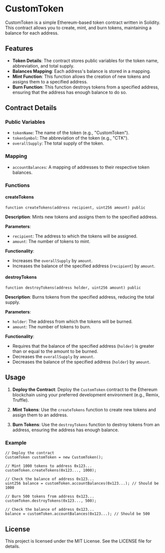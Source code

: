 # CustomToken

CustomToken is a simple Ethereum-based token contract written in Solidity. This contract allows you to create, mint, and burn tokens, maintaining a balance for each address.

## Features

- **Token Details**: The contract stores public variables for the token name, abbreviation, and total supply.
- **Balances Mapping**: Each address's balance is stored in a mapping.
- **Mint Function**: This function allows the creation of new tokens and assigns them to a specified address.
- **Burn Function**: This function destroys tokens from a specified address, ensuring that the address has enough balance to do so.

## Contract Details

### Public Variables

- `tokenName`: The name of the token (e.g., "CustomToken").
- `tokenSymbol`: The abbreviation of the token (e.g., "CTK").
- `overallSupply`: The total supply of the token.

### Mapping

- `accountBalances`: A mapping of addresses to their respective token balances.

### Functions

#### createTokens

```
function createTokens(address recipient, uint256 amount) public
```

**Description**: Mints new tokens and assigns them to the specified address.

**Parameters**:
- `recipient`: The address to which the tokens will be assigned.
- `amount`: The number of tokens to mint.

**Functionality**:
- Increases the `overallSupply` by `amount`.
- Increases the balance of the specified address (`recipient`) by `amount`.

#### destroyTokens

```
function destroyTokens(address holder, uint256 amount) public
```

**Description**: Burns tokens from the specified address, reducing the total supply.

**Parameters**:
- `holder`: The address from which the tokens will be burned.
- `amount`: The number of tokens to burn.

**Functionality**:
- Requires that the balance of the specified address (`holder`) is greater than or equal to the amount to be burned.
- Decreases the `overallSupply` by `amount`.
- Decreases the balance of the specified address (`holder`) by `amount`.

## Usage

1. **Deploy the Contract**: Deploy the `CustomToken` contract to the Ethereum blockchain using your preferred development environment (e.g., Remix, Truffle).

2. **Mint Tokens**: Use the `createTokens` function to create new tokens and assign them to an address.

3. **Burn Tokens**: Use the `destroyTokens` function to destroy tokens from an address, ensuring the address has enough balance.

### Example

```
// Deploy the contract
CustomToken customToken = new CustomToken();

// Mint 1000 tokens to address 0x123...
customToken.createTokens(0x123..., 1000);

// Check the balance of address 0x123...
uint256 balance = customToken.accountBalances(0x123...); // Should be 1000

// Burn 500 tokens from address 0x123...
customToken.destroyTokens(0x123..., 500);

// Check the balance of address 0x123...
balance = customToken.accountBalances(0x123...); // Should be 500
```

## License

This project is licensed under the MIT License. See the LICENSE file for details.
